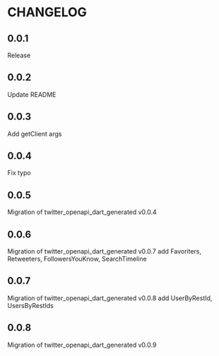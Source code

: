 # CHANGELOG

## 0.0.1

Release

## 0.0.2

Update README

## 0.0.3

Add getClient args

## 0.0.4

Fix typo

## 0.0.5

Migration of twitter_openapi_dart_generated v0.0.4

## 0.0.6

Migration of twitter_openapi_dart_generated v0.0.7
add Favoriters, Retweeters, FollowersYouKnow, SearchTimeline

## 0.0.7

Migration of twitter_openapi_dart_generated v0.0.8
add UserByRestId, UsersByRestIds

## 0.0.8

Migration of twitter_openapi_dart_generated v0.0.9
